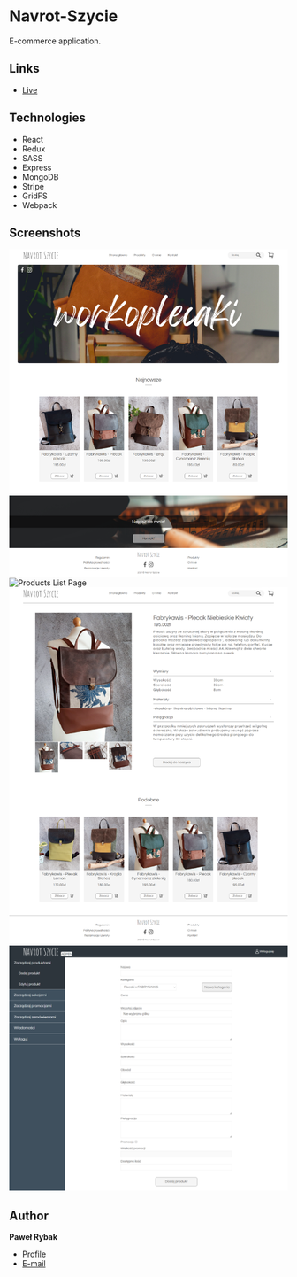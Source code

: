 # Navrot-Szycie

E-commerce application.

## Links

-   [Live](https://www.navrot-szycie.pl/)

## Technologies

-   React
-   Redux
-   SASS
-   Express
-   MongoDB
-   Stripe
-   GridFS
-   Webpack

## Screenshots

![Home Page](/readme/homepage.png "Home Page")
![Products List Page](/readme/workoplecaki.png "Products List Page")
![Product Page](/readme/product.png "Product Page")
![Admin Page](/readme/admin.png "Admin Page")

## Author

**Paweł Rybak**

-   [Profile](https://github.com/rybakpawel "Paweł Rybak")
-   [E-mail](mailto:rybakpawel92@gmail.com "Contact")
